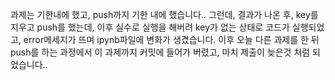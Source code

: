 과제는 기한내에 했고, push까지 기한 내에 했습니다..
그런데, 결과가 나온 후, key를 지우고 push를 했는데, 이후 실수로 실행을 해버려 key가 없는 상태로 코드가 실행되었고, error메세지가 뜨며 ipynb파일에 변화가 생겼습니다.
이후 오늘 다른 과제를 한 뒤 push를 하는 과정에서 이 과제까지 커밋에 들어가 버렸고, 마치 제출이 늦은것 처럼 되었습니다..